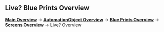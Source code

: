Live? Blue Prints Overview
--------
__[Main Overview](../../../README.md)__ ->
__[AutomationObject Overview](../../README.md)__ ->
__[Blue Prints Overview](../README.md)__ ->
__[Screens Overview](README.md)__ ->
Live? Overview
